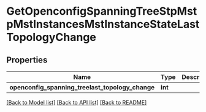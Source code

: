 # GetOpenconfigSpanningTreeStpMstpMstInstancesMstInstanceStateLastTopologyChange

## Properties
Name | Type | Description | Notes
------------ | ------------- | ------------- | -------------
**openconfig_spanning_treelast_topology_change** | **int** |  | [optional] 

[[Back to Model list]](../README.md#documentation-for-models) [[Back to API list]](../README.md#documentation-for-api-endpoints) [[Back to README]](../README.md)


